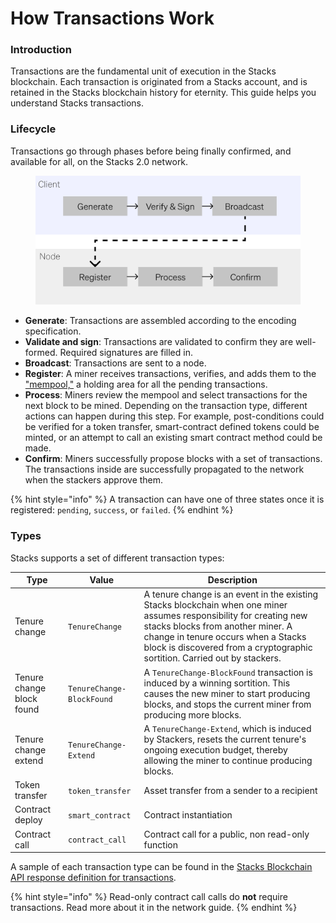 # How Transactions Work

### Introduction

Transactions are the fundamental unit of execution in the Stacks blockchain. Each transaction is originated from a Stacks account, and is retained in the Stacks blockchain history for eternity. This guide helps you understand Stacks transactions.

### Lifecycle

Transactions go through phases before being finally confirmed, and available for all, on the Stacks 2.0 network.

<figure><img src="../../.gitbook/assets/image (3) (1).png" alt=""><figcaption></figcaption></figure>

* **Generate**: Transactions are assembled according to the encoding specification.
* **Validate and sign**: Transactions are validated to confirm they are well-formed. Required signatures are filled in.
* **Broadcast**: Transactions are sent to a node.
* **Register**: A miner receives transactions, verifies, and adds them to the ["mempool,"](https://academy.binance.com/en/glossary/mempool) a holding area for all the pending transactions.
* **Process**: Miners review the mempool and select transactions for the next block to be mined. Depending on the transaction type, different actions can happen during this step. For example, post-conditions could be verified for a token transfer, smart-contract defined tokens could be minted, or an attempt to call an existing smart contract method could be made.
* **Confirm**: Miners successfully propose blocks with a set of transactions. The transactions inside are successfully propagated to the network when the stackers approve them.

{% hint style="info" %}
A transaction can have one of three states once it is registered: `pending`, `success`, or `failed`.
{% endhint %}

### Types

Stacks supports a set of different transaction types:

| **Type**                  | **Value**                 | **Description**                                                                                                                                                                                                                                                             |
| ------------------------- | ------------------------- | --------------------------------------------------------------------------------------------------------------------------------------------------------------------------------------------------------------------------------------------------------------------------- |
| Tenure change             | `TenureChange`            | A tenure change is an event in the existing Stacks blockchain when one miner assumes responsibility for creating new stacks blocks from another miner. A change in tenure occurs when a Stacks block is discovered from a cryptographic sortition. Carried out by stackers. |
| Tenure change block found | `TenureChange-BlockFound` | A `TenureChange-BlockFound` transaction is induced by a winning sortition. This causes the new miner to start producing blocks, and stops the current miner from producing more blocks.                                                                                     |
| Tenure change extend      | `TenureChange-Extend`     | A `TenureChange-Extend`, which is induced by Stackers, resets the current tenure's ongoing execution budget, thereby allowing the miner to continue producing blocks.                                                                                                       |
| Token transfer            | `token_transfer`          | Asset transfer from a sender to a recipient                                                                                                                                                                                                                                 |
| Contract deploy           | `smart_contract`          | Contract instantiation                                                                                                                                                                                                                                                      |
| Contract call             | `contract_call`           | Contract call for a public, non read-only function                                                                                                                                                                                                                          |

A sample of each transaction type can be found in the [Stacks Blockchain API response definition for transactions](https://docs.hiro.so/stacks/api/transactions/get-transaction).

{% hint style="info" %}
Read-only contract call calls do **not** require transactions. Read more about it in the network guide.
{% endhint %}
